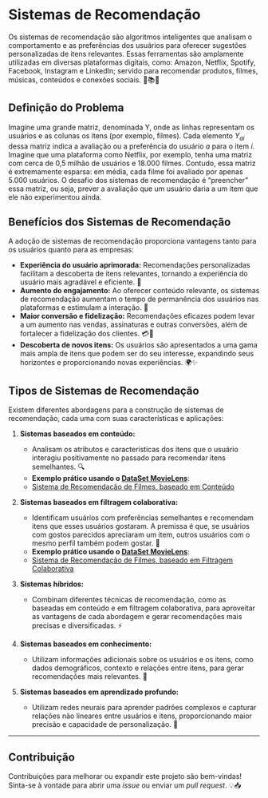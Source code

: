 # **Sistemas de Recomendação**

Os sistemas de recomendação são algoritmos inteligentes que analisam o comportamento e as preferências dos usuários para oferecer sugestões personalizadas de itens relevantes. 
Essas ferramentas são amplamente utilizadas em diversas plataformas digitais, como: Amazon, Netflix, Spotify, Facebook, Instagram e LinkedIn; servido para recomendar produtos, filmes, músicas, conteúdos e conexões sociais. 🎥📚🎶

## Definição do Problema

Imagine uma grande matriz, denominada Y, onde as linhas representam os usuários e as colunas os itens (por exemplo, filmes). Cada elemento $Y_{ai}$ dessa matriz indica a avaliação ou a preferência do usuário $a$ para o item $i$. Imagine que uma plataforma como Netflix, por exemplo, tenha uma matriz com cerca de 0,5 milhão de usuários e 18.000 filmes. Contudo, essa matriz é extremamente esparsa: em média, cada filme foi avaliado por apenas 5.000 usuários. O desafio dos sistemas de recomendação é “preencher” essa matriz, ou seja, prever a avaliação que um usuário daria a um item que ele não experimentou ainda.

## **Benefícios dos Sistemas de Recomendação**

A adoção de sistemas de recomendação proporciona vantagens tanto para os usuários quanto para as empresas:

- **Experiência do usuário aprimorada:** Recomendações personalizadas facilitam a descoberta de itens relevantes, tornando a experiência do usuário mais agradável e eficiente. 🌟
- **Aumento do engajamento:** Ao oferecer conteúdo relevante, os sistemas de recomendação aumentam o tempo de permanência dos usuários nas plataformas e estimulam a interação. 🔄
- **Maior conversão e fidelização:** Recomendações eficazes podem levar a um aumento nas vendas, assinaturas e outras conversões, além de fortalecer a fidelização dos clientes. 💳💼
- **Descoberta de novos itens:** Os usuários são apresentados a uma gama mais ampla de itens que podem ser do seu interesse, expandindo seus horizontes e proporcionando novas experiências. 🌍✨

## **Tipos de Sistemas de Recomendação**

Existem diferentes abordagens para a construção de sistemas de recomendação, cada uma com suas características e aplicações:

1. **Sistemas baseados em conteúdo:**
   - Analisam os atributos e características dos itens que o usuário interagiu positivamente no passado para recomendar itens semelhantes. 🔍
   - **Exemplo prático usando o [DataSet MovieLens](https://dl.acm.org/doi/10.1145/2827872)**:
   - [Sistema de Recomendação de Filmes, baseado em Conteúdo](https://github.com/SampMark/Recommendation-Systems/blob/main/Content_Based_Recommendation_System.ipynb)

2. **Sistemas baseados em filtragem colaborativa:**
   - Identificam usuários com preferências semelhantes e recomendam itens que esses usuários gostaram. A premissa é que, se usuários com gostos parecidos apreciaram um item, outros usuários com o mesmo perfil também podem gostar. 🤝
   - **Exemplo prático usando o [DataSet MovieLens](https://dl.acm.org/doi/10.1145/2827872)**:
   - [Sistema de Recomendação de Filmes, baseado em Filtragem Colaborativa](https://github.com/SampMark/Recommender-Systems/blob/main/Collaborative_Filtering_Recommender_System_Pearson_Correlation.ipynb)

3. **Sistemas híbridos:**
   - Combinam diferentes técnicas de recomendação, como as baseadas em conteúdo e em filtragem colaborativa, para aproveitar as vantagens de cada abordagem e gerar recomendações mais precisas e diversificadas. ⚡

4. **Sistemas baseados em conhecimento:**
   - Utilizam informações adicionais sobre os usuários e os itens, como dados demográficos, contexto e relações entre itens, para gerar recomendações mais relevantes. 🧠

5. **Sistemas baseados em aprendizado profundo:**
   - Utilizam redes neurais para aprender padrões complexos e capturar relações não lineares entre usuários e itens, proporcionando maior precisão e capacidade de personalização. 🤖

---

## **Contribuição**

Contribuições para melhorar ou expandir este projeto são bem-vindas! Sinta-se à vontade para abrir uma _issue_ ou enviar um _pull request_. 💡📥
